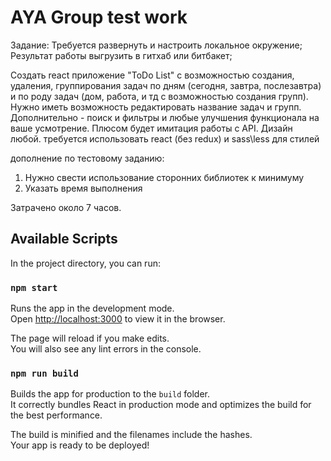 # AYA Group test work

Задание:
Требуется развернуть и настроить локальное окружение;
Результат работы выгрузить в гитхаб или битбакет;

Создать react приложение "ToDo List" с возможностью создания, удаления, группирования задач по дням (сегодня, завтра, послезавтра) и по роду задач (дом, работа, и тд с возможностью создания групп).
Нужно иметь возможность редактировать название задач и групп.
Дополнительно - поиск и фильтры и любые улучшения функционала на ваше усмотрение.
Плюсом будет имитация работы с API.
Дизайн любой.
требуется использовать react (без redux) и sass\less для стилей

дополнение по тестовому заданию:

1.  Нужно свести использование сторонних библиотек к минимуму
2.  Указать время выполнения

Затрачено около 7 часов.

## Available Scripts

In the project directory, you can run:

### `npm start`

Runs the app in the development mode.\
Open [http://localhost:3000](http://localhost:3000) to view it in the browser.

The page will reload if you make edits.\
You will also see any lint errors in the console.

### `npm run build`

Builds the app for production to the `build` folder.\
It correctly bundles React in production mode and optimizes the build for the best performance.

The build is minified and the filenames include the hashes.\
Your app is ready to be deployed!
